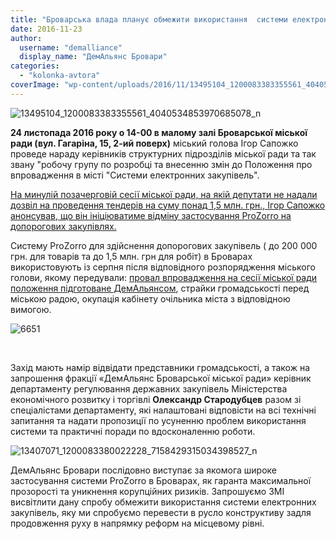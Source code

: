 ```yaml
---
title: "Броварська влада планує обмежити використання  системи електронних закупівель ProZorro"
date: 2016-11-23
author: 
  username: "demalliance"
  display_name: "ДемАльянс Бровари"
categories: 
  - "kolonka-avtora"
coverImage: "wp-content/uploads/2016/11/13495104_1200083383355561_4040534853970685078_n.jpg"
---
```


![13495104_1200083383355561_4040534853970685078_n](https://mpz.brovary.org/wp-content/uploads/2016/11/13495104_1200083383355561_4040534853970685078_n.jpg)

**24 листопада 2016 року о 14-00 в малому залі Броварської міської ради (вул. Гагаріна, 15, 2-ий поверх)** міський голова Ігор Сапожко проведе нараду керівників структурних підрозділів міської ради та так звану "робочу групу по розробці та внесенню змін до Положення про впровадження в місті "Системи електронних закупівель".

[На минулій позачерговій сесії міської ради, на якій депутати не надали дозвіл на проведення тендерів на суму понад 1,5 млн. грн., Ігор Сапожко анонсував, що він ініціюватиме відміну застосування ProZorro на допорогових закупівлях.](https://mpz.brovary.org/prozorro-ne-daye-brovarskym-chynovnykam-pratsyuvaty-po-staromu-foto/)

Систему ProZorro для здійснення допорогових закупівель ( до 200 000 грн. для товарів та до 1,5 млн. грн для робіт) в Броварах використовують із серпня після відповідного розпорядження міського голови, якому передували: [провал впровадження на сесії міської ради положення підготоване ДемАльянсом](https://mpz.brovary.org/17-ta-sesiya-brovarski-deputaty-ne-pryjnyaly-proekt-prozorro-ta-pryjnyaly-i-brovary/), страйки громадськості перед міською радою, окупація кабінету очільника міста з відповідною вимогою.

![6651](https://mpz.brovary.org/wp-content/uploads/2016/11/6651.jpg)

 

Захід мають намір відвідати представники громадськості, а також на запрошення фракції «ДемАльянс Броварської міської ради» керівник департаменту регулювання державних закупівель Міністерства економічного розвитку і торгівлі **Олекcандр Стародубцев** разом зі спеціалістами департаменту, які налаштовані відповісти на всі технічні запитання та надати пропозиції по усуненню проблем використання системи та практичні поради по вдосконаленню роботи.

![13407071_1200083380022228_7158429315034398527_n](https://mpz.brovary.org/wp-content/uploads/2016/11/13407071_1200083380022228_7158429315034398527_n.jpg)

ДемАльянс Бровари послідовно виступає за якомога широке застосування системи ProZorro в Броварах, як гаранта максимальної прозорості та уникнення корупційних ризиків. Запрошуємо ЗМІ висвітлити дану спробу обмежити використання системи електронних закупівель, яку ми спробуємо перевести в русло конструктиву задля продовження руху в напрямку реформ на місцевому рівні.
